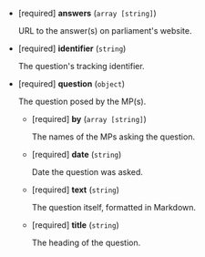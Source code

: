 * [required] **answers** (`array [string]`)

    URL to the answer(s) on parliament's website.

* [required] **identifier** (`string`)

    The question's tracking identifier.

* [required] **question** (`object`)

    The question posed by the MP(s).

    * [required] **by** (`array [string]`)

        The names of the MPs asking the question.

    * [required] **date** (`string`)

        Date the question was asked.

    * [required] **text** (`string`)

        The question itself, formatted in Markdown.

    * [required] **title** (`string`)

        The heading of the question.
